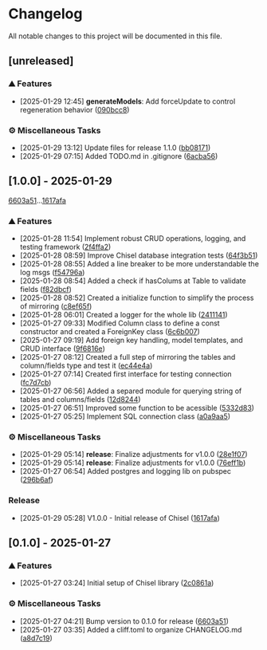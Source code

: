 # Changelog

All notable changes to this project will be documented in this file.

## [unreleased]

### <!-- 0 -->⛰️  Features

-  [2025-01-29 12:45]  **generateModels**:  Add forceUpdate to control regeneration behavior ([090bcc8](090bcc8e30bdf7dc2323149b5046f3061218ab81))

### <!-- 7 -->⚙️ Miscellaneous Tasks

-  [2025-01-29 13:12]  Update files for release 1.1.0 ([bb08171](bb0817191a884193f1b6dd9bea4ede9a46f471a4))
-  [2025-01-29 07:15]  Added TODO.md in .gitignore ([6acba56](6acba56744fc2c01103a0a3d4eb74b1d6c50498a))

## [1.0.0] - 2025-01-29

[6603a51](6603a511607a161caf7ae9564a24aabbdea0d70a)...[1617afa](1617afa2afd83c3c4de801bacd8279f6dfbf69af)

### <!-- 0 -->⛰️  Features

-  [2025-01-28 11:54]  Implement robust CRUD operations, logging, and testing framework ([2f4ffa2](2f4ffa2a7c2f033e59a087072b5d1c265cfadf00))
-  [2025-01-28 08:59]  Improve Chisel database integration tests ([64f3b51](64f3b51da4c3a06b5eafd8875e04d3413d3ab0d6))
-  [2025-01-28 08:55]  Added a line breaker to be more understandable the log msgs ([f54796a](f54796a566b14305a5a8bab1c65f668b312d0a7b))
-  [2025-01-28 08:54]  Added a check if hasColums at Table to validate fields ([f82dbcf](f82dbcff103b3d631b409cc9329f9f18a2f7e917))
-  [2025-01-28 08:52]  Created a initialize function to simplify the process of mirroring ([c8ef65f](c8ef65fed0ac1e522a70c3fb90f391a48923b38f))
-  [2025-01-28 06:01]  Created a logger for the whole lib ([2411141](2411141cba289b9285538316ac39d3fb9d124b03))
-  [2025-01-27 09:33]  Modified  Column class to define a const constructor and created a ForeignKey class ([6c6b007](6c6b007b212fecfead2a593d4f5ef5df02500bc4))
-  [2025-01-27 09:19]  Add foreign key handling, model templates, and CRUD interface ([9f6816e](9f6816e559a9a86082cc48684bb0c1297b3731e9))
-  [2025-01-27 08:12]  Created a full step of mirroring the tables and column/fields type and test it ([ec44e4a](ec44e4aa53d54266fbbcc0aa9295517c9af21fb1))
-  [2025-01-27 07:14]  Created first interface for testing connection ([fc7d7cb](fc7d7cb3521d19dbad6a34844857e9605d475bbb))
-  [2025-01-27 06:56]  Added a separed module for querying string of tables and columns/fields ([12d8244](12d824430cfeb2dd41606d2afedb06ea53267e84))
-  [2025-01-27 06:51]  Improved some function to be acessible ([5332d83](5332d83775f308026395f5b1b8b74e8c5b04bc45))
-  [2025-01-27 05:25]  Implement SQL connection class ([a0a9aa5](a0a9aa5b0a0ac4bcd893146e4dac60ed689b443b))

### <!-- 7 -->⚙️ Miscellaneous Tasks

-  [2025-01-29 05:14]  **release**:  Finalize adjustments for v1.0.0 ([28e1f07](28e1f079a8781ca9fb3dab9c717de5e2c221b10f))
-  [2025-01-29 05:14]  **release**:  Finalize adjustments for v1.0.0 ([76eff1b](76eff1b5aaa08f1fd748a2c07daede95fa6af174))
-  [2025-01-27 06:54]  Added postgres and logging lib on pubspec ([296b6af](296b6afd39b99a191b1aa9eaf2bef0953e60232c))

### Release

-  [2025-01-29 05:28]  V1.0.0 - Initial release of Chisel ([1617afa](1617afa2afd83c3c4de801bacd8279f6dfbf69af))

## [0.1.0] - 2025-01-27

### <!-- 0 -->⛰️  Features

-  [2025-01-27 03:24]  Initial setup of Chisel library ([2c0861a](2c0861a48ee0395cfad6936148141de0a9de4f5f))

### <!-- 7 -->⚙️ Miscellaneous Tasks

-  [2025-01-27 04:21]  Bump version to 0.1.0 for release ([6603a51](6603a511607a161caf7ae9564a24aabbdea0d70a))
-  [2025-01-27 03:35]  Added a cliff.toml to organize CHANGELOG.md ([a8d7c19](a8d7c19ff0bcf489ef4367e7c4ae37287ac09b4a))

<!-- generated by git-cliff -->
